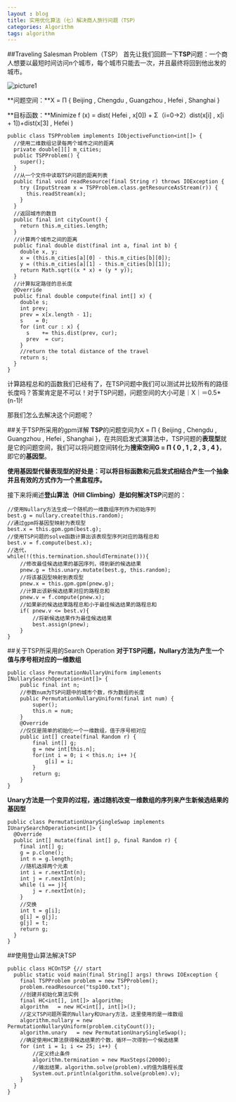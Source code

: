 ```yaml
---
layout : blog
title: 实用优化算法（七）解决商人旅行问题（TSP）
categories: Algorithm
tags: algorithm
---
```

##Traveling Salesman Problem（TSP）
首先让我们回顾一下**TSP**问题：一个商人想要以最短时间访问n个城市，每个城市只能去一次，并且最终将回到他出发的城市。

![picture1]({{site.blogimgurl}}/2014-11-25-01.png "tsp")

**问题空间：**X = Π { Beijing , Chengdu , Guangzhou , Hefei , Shanghai }

**目标函数：**Minimize f (x) = dist( Hefei , x[0]) + Σ（i=0->2）dist(x[i] , x[i + 1])+dist(x[3] , Hefei )

    public class TSPProblem implements IObjectiveFunction<int[]> {
      //使用二维数组记录每两个城市之间的距离
      private double[][] m_cities;
      public TSPProblem() {
        super();
      }
      //从一个文件中读取TSP问题的距离列表
      public final void readResource(final String r) throws IOException {
        try (InputStream x = TSPProblem.class.getResourceAsStream(r)) {
          this.readStream(x);
        }
      }
      //返回城市的数目
      public final int cityCount() {
        return this.m_cities.length;
      }
      //计算两个城市之间的距离
      public final double dist(final int a, final int b) {
        double x, y;
        x = (this.m_cities[a][0] - this.m_cities[b][0]);
        y = (this.m_cities[a][1] - this.m_cities[b][1]);
        return Math.sqrt((x * x) + (y * y));
      }
      //计算拟定路径的总长度
      @Override
      public final double compute(final int[] x) {
        double s;
        int prev;
        prev = x[x.length - 1];
        s    = 0;
        for (int cur : x) {
          s    += this.dist(prev, cur);
          prev  = cur;
        }
        //return the total distance of the travel
        return s;
      }
    }

计算路程总和的函数我们已经有了，在TSP问题中我们可以测试并比较所有的路径长度吗？答案肯定是不可以！对于TSP问题，问题空间的大小可是｜X｜＝0.5*(n-1)!

那我们怎么去解决这个问题呢？

##关于TSP所采用的gpm详解
**TSP**的问题空间为X = Π { Beijing , Chengdu , Guangzhou , Hefei , Shanghai }，在共同启发式演算法中，TSP问题的**表现型**就是它的问题空间，我们可以将问题空间转化为**搜索空间G = Π { 0 , 1 , 2 , 3 , 4 }**，即它的**基因型**。

**使用基因型代替表现型的好处是：可以将目标函数和元启发式相结合产生一个抽象并且有效的方式作为一个黑盒程序。**

接下来将阐述**登山算法（Hill Climbing）**是如何解决**TSP**问题的：

    //使用Nullary方法生成一个随机的一维数组序列作为初始序列
    best.g = nullary.create(this.random);
    //通过gpm将基因型映射为表现型
    best.x = this.gpm.gpm(best.g);
    //使用TSP问题的solve函数计算出该表现型序列对应的路程总和
    best.v = f.compute(best.x);
    //迭代，
    while(!(this.termination.shouldTerminate())){
    	//修改最佳候选结果的基因序列，得到新的候选结果
    	pnew.g = this.unary.mutate(best.g, this.random);
    	//将该基因型映射到表现型
    	pnew.x = this.gpm.gpm(pnew.g);
    	//计算出该新候选结果对应的路程总和
    	pnew.v = f.compute(pnew.x);
    	//如果新的候选结果路程总和小于最佳候选结果的路程总和
    	if( pnew.v <= best.v){
    		//将新候选结果作为最佳候选结果
    		best.assign(pnew);
    	}
    }

##关于TSP所采用的Search Operation
**对于TSP问题，Nullary方法为产生一个值与序号相对应的一维数组**

    public class PermutationNullaryUniform implements INullarySearchOperation<int[]> {
    	public final int n;
    	//参数num为TSP问题中的城市个数，作为数组的长度
    	public PermutationNullaryUniform(final int num) {
    		super();
    		this.n = num;
    	}
    	@Override
    	//仅仅是简单的初始化一个一维数组，值于序号相对应
    	public int[] create(final Random r) {
    		final int[] g;
    		g = new int[this.n];
    		for(int i = 0; i < this.n; i++ ){
    			g[i] = i;
    		}
    		return g;
    	}
    }

**Unary方法是一个变异的过程，通过随机改变一维数组的序列来产生新候选结果的基因型**

    public class PermutationUnarySingleSwap implements IUnarySearchOperation<int[]> {
      @Override
      public int[] mutate(final int[] p, final Random r) {
    	final int[] g;
    	g = p.clone();
    	int n = g.length;
    	//随机选择两个元素
    	int i = r.nextInt(n);
    	int j = r.nextInt(n);
    	while (i == j){
    		j = r.nextInt(n);
    	}
    	//交换
    	int t = g[i];
    	g[i] = g[j];
    	g[j] = t;
    	return g;
      }
    }

##使用登山算法解决TSP

    public class HCOnTSP {// start
      public static void main(final String[] args) throws IOException {
        final TSPProblem problem = new TSPProblem();
        problem.readResource("tsp100.txt");
        //创建并初始化算法实例
        final HC<int[], int[]> algorithm;
        algorithm   = new HC<int[], int[]>();
        //定义TSP问题所需的Nullary和Unary方法，这里使用的是一维数组
        algorithm.nullary = new PermutationNullaryUniform(problem.cityCount());
        algorithm.unary   = new PermutationUnarySingleSwap();
        //确定使用HC算法获得候选结果的个数，循环一次得到一个候选结果
        for (int i = 1; i <= 25; i++) {
          	//定义终止条件
        	algorithm.termination = new MaxSteps(20000);	    
            //输出结果，algorithm.solve(problem).v的值为路程长度
        	System.out.println(algorithm.solve(problem).v);
        }
      }
    }